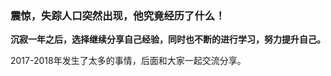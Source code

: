 ### 震惊，失踪人口突然出现，他究竟经历了什么！

**沉寂一年之后，选择继续分享自己经验，同时也不断的进行学习，努力提升自己。**

2017-2018年发生了太多的事情，后面和大家一起交流分享。